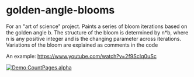 # golden-angle-blooms

For an "art of science" project.
Paints a series of bloom iterations based on the golden angle b.
The structure of the bloom is determined by n*b, 
where n is any positive integer and is the changing parameter across iterations.
Variations of the bloom are explained as comments in the code

An example: https://www.youtube.com/watch?v=2f9ScIq0uSc

[![Demo CountPages alpha](https://share.gifyoutube.com/KzB6Gb.gif)](https://youtu.be/2f9ScIq0uSc?t=189)

